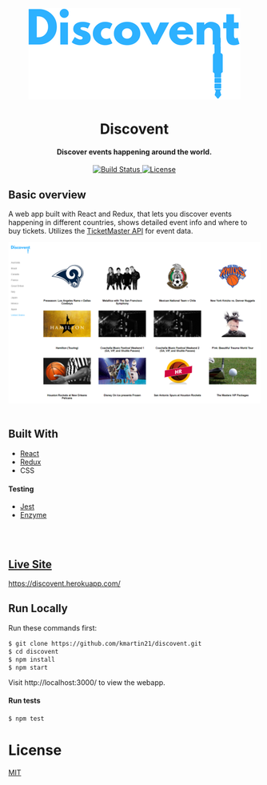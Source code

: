 <p align="center"><img src="/src/images/logo.png" title="Discovent logo" alt="Discovent logo"></p>
                                                                                                                                
<h1 align="center">Discovent</h1> 

<h4 align="center">Discover events happening around the world.</h4>

<div align="center">
  <a href="https://travis-ci.org/kmartin21/discovent">
    <img src="https://img.shields.io/travis/kmartin21/discovent/master.svg?style=flat-square"
      alt="Build Status" />
  </a>
  <a href="http://badges.mit-license.org">
    <img src="http://img.shields.io/:license-mit-blue.svg?style=flat-square"
      alt="License" />
  </a>
</div>

## Basic overview
A web app built with React and Redux, that lets you discover events happening in different countries, shows detailed event info and where to buy tickets. Utilizes the <a href="https://developer.ticketmaster.com/">TicketMaster API</a> for event data.

![Discovent screenshot](/src/images/screenshot.png?raw=true)
<br>
<br>

## Built With
* <a href="https://reactjs.org">React</a>
* <a href="https://redux.js.org">Redux</a>
* CSS

#### Testing
* <a href="https://jestjs.io">Jest</a>
* <a href="https://airbnb.io/enzyme">Enzyme
<br>
<br>

## Live Site
https://discovent.herokuapp.com/

## Run Locally
Run these commands first:
```
$ git clone https://github.com/kmartin21/discovent.git
$ cd discovent
$ npm install
$ npm start
```

Visit http://localhost:3000/ to view the webapp.

#### Run tests
```
$ npm test
```

# License
<a href="https://opensource.org/licenses/mit-license.php">MIT</a>
